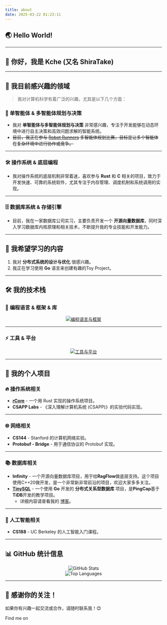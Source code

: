 ```yaml
---
title: about
date: 2025-03-22 01:23:11
---
```

## 🌏 **Hello World!**

---

## 👋 **你好，我是 Kche (又名 ShiraTake)**

---

## 💬 **我目前感兴趣的领域**
> 我对计算机科学有着广泛的兴趣，尤其是以下几个方面：

### 🧠 **单智能体 & 多智能体规划与决策**  
- 我对 **单智能体与多智能体规划与决策** 非常感兴趣，专注于开发能够在动态环境中进行自主决策和高效问题求解的智能系统。  
- ~~目前，我正在参与 [Robot Runners](https://www.leagueofrobotrunners.org/) 多智能体规划比赛，目标是让多个智能体在复杂环境中进行协作或竞争。~~

---

### 🛠️ **操作系统 & 底层编程**  
- 我对操作系统的底层机制非常着迷，喜欢参与 **Rust** 和 **C** 相关的项目，致力于开发快速、可靠的系统软件，尤其专注于内存管理、调度机制和系统调用的实现。

---

### 🗄️ **数据库系统 & 存储引擎**  
- 目前，我在一家数据库公司实习，主要负责开发一个 **开源向量数据库**，同时深入学习数据库内核原理和相关技术，不断提升我的专业技能和开发能力。

---

## 🌱 **我希望学习的内容**
1. 我对 **分布式系统的设计与优化** 很感兴趣。
2. 我正在学习使用 **Go** 语言来创建有趣的Toy Project。

---

## 🛠️ **我的技术栈**

### 🚀 **编程语言 & 框架 & 库**
<p align="center">
  <a href="https://skillicons.dev">
    <img src="https://skillicons.dev/icons?i=rust,python,c,cpp,go,mysql,r,matlab,html,css,js,ts,pytorch,md" alt="编程语言与框架"/>
  </a>
</p>

---

### ⚡ **工具 & 平台**
<p align="center">
  <a href="https://skillicons.dev">
    <img src="https://skillicons.dev/icons?i=linux,docker,cmake,git,vscode,ubuntu,anaconda,ros,powershell,github,idea,clion" alt="工具与平台"/>
  </a>
</p>

---

## 🎯 **我的个人项目**
### 🔥 **操作系统相关**
- **[rCore](https://github.com/LearningOS/2024a-rcore-kche0169)** - 一个用 Rust 实现的操作系统项目。  
- **CSAPP Labs** - 《深入理解计算机系统 (CSAPP)》的实验代码实现。

---

### 🌐 **网络相关**
- **CS144** - Stanford 的计算机网络实验。    
- **Protobuf - Bridge** - 用于通信协议的 Protobuf 实现。

---

### 📚 **数据库相关**
- **Infinity** - 一个开源向量数据库项目，用于给**RagFlow**做底层支持。这个项目使用C++20做开发，是一个非常新非常前沿的项目，欢迎大家多多关注。  
- **[TinySQL](https://github.com/kche0169/tinyKcheSQL)** - 一个使用 **Go** 开发的 **分布式关系型数据库** 项目，是**PingCap**基于 **TiDB**开发的教学项目。  
    - 详细内容请查看我的 [博客](https://shiratakes-o.gitbook.io/shiratakes-o/guan-yu-shu-ju-ku-he-da-shu-ju-de-za-tan/shu-ju-ku-xue-xi-xiang-mu-ce-ping-tinysql-shi-fou-zhi-de-tui-jian)。

---

### 🧠 **人工智能相关**
- **CS188** - UC Berkeley 的人工智能入门课程。

---

## 📊 **GitHub 统计信息**
<p align="center">
  <img src="https://github-readme-stats.vercel.app/api?username=kche0169&theme=graywhite&show_icons=true" alt="GitHub Stats"/>
  <br/>
  <img src="https://github-readme-stats.vercel.app/api/top-langs/?username=kche0169&layout=compact&theme=graywhite" alt="Top Languages"/>
</p>

<!-- --- -->

<!-- ## 📫 **联系我**
<p align="center">
  <a href="https://skillicons.dev">
    <img src="https://skillicons.dev/icons?i=github" alt="工具与平台"/>
  </a>
    <a href="https://skillicons.dev">
    <img src="https://skillicons.dev/icons?i=github" alt="工具与平台"/>
  </a>
</p> -->

---

## 🎉 **感谢你的关注！**
如果你有兴趣一起交流或合作，请随时联系我！😊
<p>
    Find me on      
    <a class="icon u-url" target="_blank" rel="noopener me" href="https://github.com/kche0169" aria-label="github" title="github">
            <i class="fa-brands fa-github"></i><!--
      --->
    </a> 
</p>